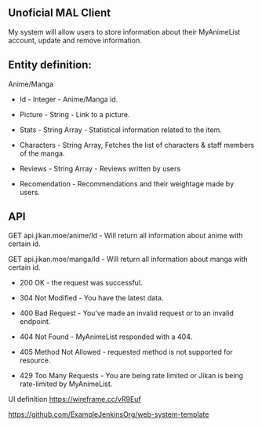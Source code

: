 
## Unoficial MAL Client

My system will allow users to store information about their MyAnimeList account, update and remove information.

## Entity definition:

Anime/Manga

- Id - Integer - Anime/Manga id.

- Picture - String - Link to a picture.

- Stats - String Array - Statistical information related to the item.

- Characters - String Array, Fetches the list of characters & staff members of the manga.

- Reviews - String Array - Reviews written by users

- Recomendation - Recommendations and their weightage made by users.



## API 

GET api.jikan.moe/anime/Id - Will return all information about anime with certain id.

GET api.jikan.moe/manga/Id - Will return all information about manga with certain id.


- 200 OK - the request was successful.

- 304 Not Modified - You have the latest data.

- 400 Bad Request - You've made an invalid request or to an invalid endpoint.

- 404 Not Found - MyAnimeList responded with a 404.

- 405 Method Not Allowed - requested method is not supported for resource.

- 429 Too Many Requests - You are being rate limited or Jikan is being rate-limited by MyAnimeList.


UI definition
https://wireframe.cc/vR9Euf


https://github.com/ExampleJenkinsOrg/web-system-template
